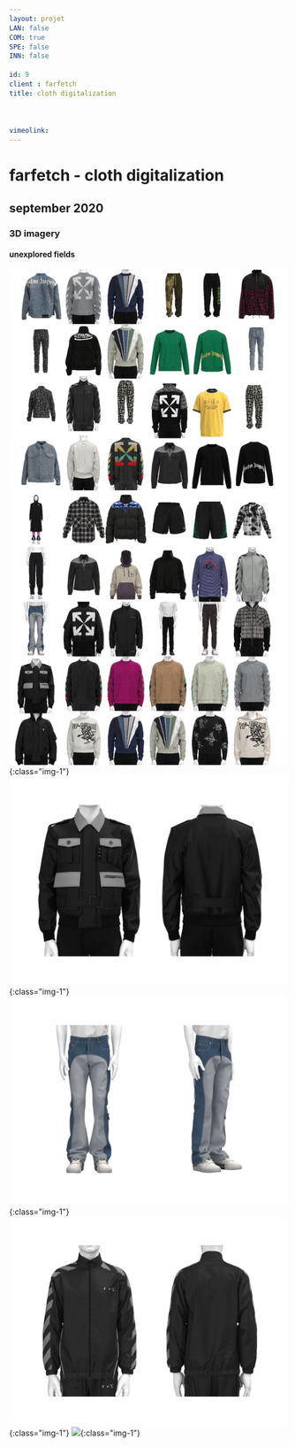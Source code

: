 ```yaml
---
layout: projet
LAN: false  
COM: true
SPE: false
INN: false

id: 9
client : farfetch
title: cloth digitalization



vimeolink: 
---
```


# farfetch - cloth digitalization
## september 2020
### 3D imagery 
#### unexplored fields

![](/assets/projets/farfetch_vertical.png){:class="img-1"}
![](/assets/projets/farfetch_01.png){:class="img-1"}
![](/assets/projets/farfetch_02.png){:class="img-1"}
![](/assets/projets/farfetch_03.png){:class="img-1"}
![](/assets/projets/farfetch_04.png){:class="img-1"}
